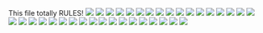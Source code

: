 This file totally RULES!
![](ALFRED_I_D.png)
![](../School_plots/DUVAL/ANDREW_JAC.png)
![](../School_plots/DUVAL/ATLANTIC_C.png)
![](../School_plots/DUVAL/A_PHILIP_R.png)
![](../School_plots/DUVAL/BALDWIN_SE.png)
![](../School_plots/DUVAL/BISCAYNE.png)
![](../School_plots/DUVAL/DARNELL_CO.png)
![](../School_plots/DUVAL/DOUGLAS_AN.png)
![](../School_plots/DUVAL/DUNCAN_U_F.png)
![](../School_plots/DUVAL/DUVAL_CHAR.png)
![](../School_plots/DUVAL/DUVAL_MYCR.png)
![](../School_plots/DUVAL/EDWARD_H_W.png)
![](../School_plots/DUVAL/ENGLEWOOD.png)
![](../School_plots/DUVAL/FIRST_COAS.png)
![](../School_plots/DUVAL/FORT_CAROL.png)
![](../School_plots/DUVAL/FRANK_H_PE.png)
![](../School_plots/DUVAL/JAMES_WELD.png)
![](../School_plots/DUVAL/JEAN_RIBAU.png)
![](../School_plots/DUVAL/KIRBYSMITH.png)
![](../School_plots/DUVAL/LONE_STAR.png)
![](../School_plots/DUVAL/MANDARIN.png)
![](../School_plots/DUVAL/MAYPORT.png)
![](../School_plots/DUVAL/PAXON_ADVA.png)
![](../School_plots/DUVAL/RIVER_CITY.png)
![](../School_plots/DUVAL/ROBERT_E_L.png)
![](../School_plots/DUVAL/SAMUEL_W_W.png)
![](../School_plots/DUVAL/SANDALWOOD.png)
![](../School_plots/DUVAL/SOUTHSIDE.png)
![](../School_plots/DUVAL/STANTON_CO.png)
![](../School_plots/DUVAL/TERRY_PARK.png)
![](../School_plots/DUVAL/THE_BRIDGE.png)
![](../School_plots/DUVAL/TWIN_LAKES.png)
![](../School_plots/DUVAL/WESTSIDE.png)
![](../School_plots/DUVAL/WILLIAM_M_.png)
![](../School_plots/DUVAL/_FOR_ACCEL.png)
